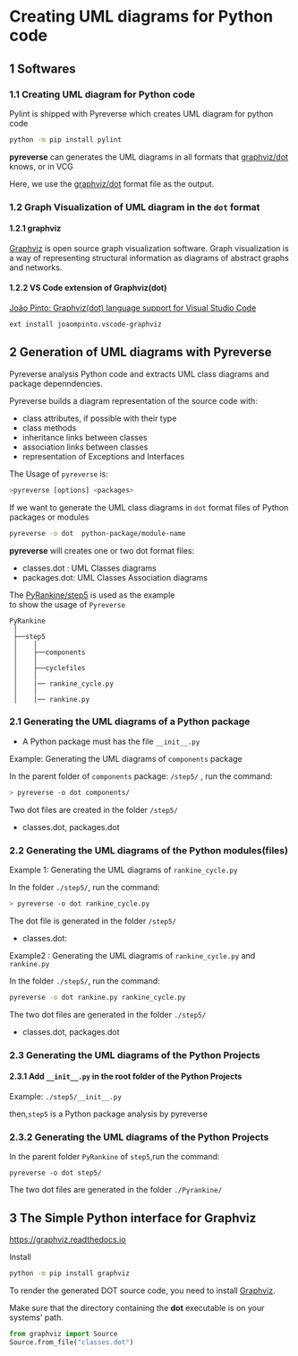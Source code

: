 
# Creating UML diagrams for Python code

## 1 Softwares

### 1.1 Creating UML diagram for Python code

Pylint is shipped with Pyreverse which creates UML diagram for python code

```bash
python -m pip install pylint
```

**pyreverse** can generates the UML diagrams in all formats that [graphviz/dot](https://en.wikipedia.org/wiki/DOT_(graph_description_language)) knows, or in VCG

Here, we use the [graphviz/dot](https://en.wikipedia.org/wiki/DOT_(graph_description_language)) format file as the output.

### 1.2 Graph Visualization of UML diagram in the `dot` format

#### 1.2.1 graphviz

[Graphviz](http://www.graphviz.org/) is open source graph visualization software. Graph visualization is a way of representing structural information as diagrams of abstract graphs and networks.

#### 1.2.2 VS Code extension of Graphviz(dot)

[João Pinto: Graphviz(dot) language support for Visual Studio Code](https://github.com/joaompinto/vscode-graphviz)

```bash
ext install joaompinto.vscode-graphviz
```

## 2 Generation of UML diagrams with Pyreverse

Pyreverse analysis Python code and extracts UML class diagrams and package depenndencies.

Pyreverse builds a diagram representation of the source code with:

* class attributes, if possible with their type
* class methods
* inheritance links between classes
* association links between classes
* representation of Exceptions and Interfaces

The Usage of `pyreverse` is:

```bash
>pyreverse [options] <packages>
```

If we want to generate the UML class diagrams in `dot` format files of Python packages or modules

```bash
pyreverse -o dot  python-package/module-name
```

**pyreverse** will creates one or two dot format files:

* classes.dot : UML Classes diagrams
* packages.dot: UML Classes Association diagrams  

The [PyRankine/step5](https://github.com/PySEE/PyRankine/tree/master/step5) is used as the example  
to show the usage of `Pyreverse` 

```
PyRankine
 │
 ├──step5
 │    │
 │    ├──components   
 │    │      
 │    ├──cyclefiles
 │    │        
 │    |── rankine_cycle.py
 │    │
 │    |── rankine.py
```     

### 2.1 Generating the UML diagrams of a Python package

* A Python package must has the file `__init__.py`

Example: Generating the UML diagrams of `components` package

In the parent folder of `components` package: `/step5/` , run the command:

```bash
> pyreverse -o dot components/
```

Two dot files are created in the folder `/step5/`

* classes.dot, packages.dot 

### 2.2 Generating the UML diagrams of the Python modules(files)

Example 1: Generating the UML diagrams of `rankine_cycle.py`

In the folder `./step5/`, run the command:

```bash
> pyreverse -o dot rankine_cycle.py
```

The dot file is generated in the folder `/step5/`

* classes.dot: 

Example2 : Generating the UML diagrams of `rankine_cycle.py` and `rankine.py`

In the folder `./step5/`, run the command:

```bash
pyreverse -o dot rankine.py rankine_cycle.py
```
The two dot files are generated in the folder `./step5/`
* classes.dot, packages.dot  

### 2.3 Generating the UML diagrams of the Python Projects

#### 2.3.1 Add `__init__.py` in the root folder of the Python Projects

 Example: `./step5/__init__.py`

 then,`step5` is a Python package analysis by pyreverse

### 2.3.2 Generating the UML diagrams of the Python Projects 

In the parent folder `PyRankine` of `step5`,run the command:

```
pyreverse -o dot step5/
```

The two dot files are generated in the folder `./Pyrankine/`

## 3 The Simple Python interface for Graphviz

https://graphviz.readthedocs.io

Install

```bash
python -m pip install graphviz
```
To render the generated DOT source code, you need to install [Graphviz](https://www.graphviz.org/download/e).

Make sure that the directory containing the **dot** executable is on your systems' path.

```python
from graphviz import Source
Source.from_file("classes.dot")
```

